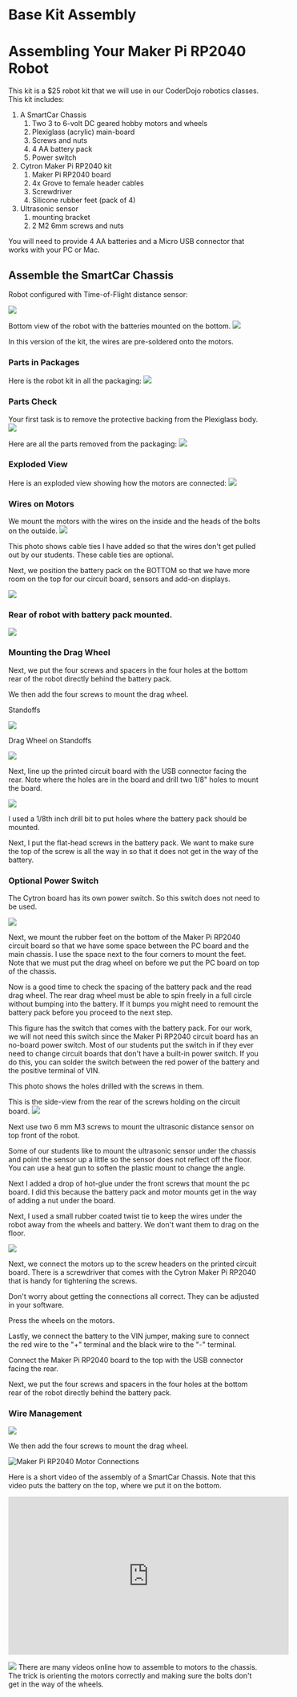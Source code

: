 # Base Kit Assembly

# Assembling Your Maker Pi RP2040 Robot

This kit is a $25 robot kit that we will use in our CoderDojo robotics classes.  This kit includes:

1. A SmartCar Chassis
    1. Two 3 to 6-volt DC geared hobby motors and wheels
    2. Plexiglass (acrylic) main-board
    3. Screws and nuts
    4. 4 AA battery pack
    5. Power switch
2. Cytron Maker Pi RP2040 kit
    1. Maker Pi RP2040 board
    2. 4x Grove to female header cables
    3. Screwdriver
    4. Silicone rubber feet (pack of 4)
3. Ultrasonic sensor
    1. mounting bracket
    2. 2 M2 6mm screws and nuts

You will need to provide 4 AA batteries and a Micro USB connector that works with your PC or Mac.

## Assemble the SmartCar Chassis

Robot configured with Time-of-Flight distance sensor:

![](../img/maker-pi-rp2040-tof-robot.jpg)

Bottom view of the robot with the batteries mounted on the bottom.
![](../img/maker-pi-rp2040-robot-bottom.jpg)

In this version of the kit, the wires are pre-soldered onto the motors.

### Parts in Packages
Here is the robot kit in all the packaging:
![](../img/a1-kit-in-pkg.jpg)

### Parts Check
Your first task is to remove the protective backing from the Plexiglass body.
![](../img/a2-peel-cover.jpg)

Here are all the parts removed from the packaging:
![](../img/a3-parts-unpackaged.jpg)

### Exploded View
Here is an exploded view showing how the motors are connected:
![](../img/a4-exploded-view.png)

### Wires on Motors
We mount the motors with the wires on the inside and the heads of the bolts on the outside.
![](../img/a6-wires-on-motors.jpg)

This photo shows cable ties I have added so that the wires don't get pulled out by our students.  These cable ties are optional.

Next, we position the battery pack on the BOTTOM so 
that we have more room on the top for our circuit board, 
sensors and add-on displays.

![](../img/a7-pico-bot-underside.jpg)

### Rear of robot with battery pack mounted.
![](../img/a8-robot-rear.jpg)

### Mounting the Drag Wheel
Next, we put the four screws and spacers in the four holes at the 
bottom rear of the robot directly behind the battery pack.

We then add the four screws to mount the drag wheel.

Standoffs

![](../img/a9-drag-wheel-standoffs.jpg)

Drag Wheel on Standoffs

![](../img/a11-drag-wheel.jpg)

Next, line up the printed circuit board with the USB connector facing the rear.  Note where the holes are in the board and drill two 1/8" holes to mount the board.

![](../img/a9-rear-top-view.jpg)

I used a 1/8th inch drill bit to put holes where the battery pack should be mounted.

Next, I put the flat-head screws in the battery pack.  We want to make sure the top of the screw is all the way in so that it does not get in the way of the battery.

### Optional Power Switch

The Cytron board has its own power switch.  So this switch does
not need to be used.

![](../img/a12-optional-power-switch.jpg)

Next, we mount the rubber feet on the bottom of the Maker Pi RP2040 circuit board so that we have some space between the PC board and the main chassis.  I use the space next to the four corners to mount the feet.  Note that we must put the drag wheel on before we put the PC board on top of the chassis.

Now is a good time to check the spacing of the battery pack and the read drag wheel.  The rear drag wheel must be able to spin freely in a full circle without bumping into the battery.  If it bumps you might need to remount the battery pack before you proceed to the next step.

This figure has the switch that comes with the battery pack.  For our work, we will not need this switch since the Maker Pi RP2040 circuit board has an no-board power switch.  Most of our students put the switch in if they ever need to change circuit boards that don't have a built-in power switch.  If you do this, you can solder the switch between the red power of the battery and the positive terminal of VIN.

This photo shows the holes drilled with the screws in them.

This is the side-view from the rear of the screws holding on the circuit board.
![](../img/a14-rear-side-view.jpg)

Next use two 6 mm M3 screws to mount the ultrasonic distance sensor on top front of the robot.

Some of our students like to mount the ultrasonic sensor under the chassis and point the sensor up a little so the sensor does not reflect off the floor.  You can use a heat gun to soften the plastic mount to change the angle.

Next I added a drop of hot-glue under the front screws that mount the pc board.  I did this because the battery pack and motor mounts get in the way of adding a nut under the board.


Next, I used a small rubber coated twist tie to keep the wires under the robot away from the wheels and battery.  We don't want them to drag on the floor.


![](../../img/maker-pi-rp2040-robot-bottom.jpg)

Next, we connect the motors up to the screw headers on the printed circuit board.  There is a screwdriver that comes with the Cytron Maker Pi RP2040 that is handy for tightening the screws.

Don't worry about getting the connections all correct.  They can be adjusted in your software.

Press the wheels on the motors.


Lastly, we connect the battery to the VIN jumper, making sure to connect the red wire to the "+" terminal and the black wire to the "-" terminal.


Connect the Maker Pi RP2040 board to the top with the USB connector facing the rear.

Next, we put the four screws and spacers in the four holes at the 
bottom rear of the robot directly behind the battery pack.

### Wire Management

![](../img/a16-wires-under-robot.jpg)

We then add the four screws to mount the drag wheel.

 ![Maker Pi RP2040 Motor Connections](../../img/maker-pi-rp2040-motor-connections.jpg)

Here is a short video of the assembly of a SmartCar Chassis.  Note that this video puts the battery on the top, where we put it on the bottom.
<iframe width="560" height="315" src="https://www.youtube.com/embed/lgCERugoVL4" title="YouTube video player" frameborder="0" allow="accelerometer; autoplay; clipboard-write; encrypted-media; gyroscope; picture-in-picture" allowfullscreen></iframe>


![](../../img/maker-pi-rp2040-robot-bottom.jpg)
There are many videos online how to assemble to motors to the chassis.  The trick is orienting the motors correctly and making sure the bolts don't get in the way of the wheels.

